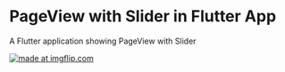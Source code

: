 # PageView with Slider in Flutter App

A Flutter application showing PageView with Slider

<a href="https://imgflip.com/gif/3pan04"><img src="https://i.imgflip.com/3pan04.gif" title="made at imgflip.com"/></a>
